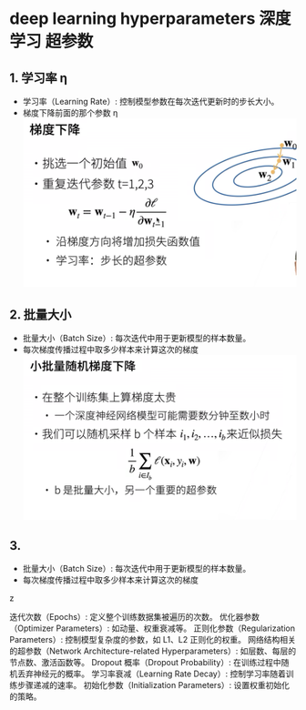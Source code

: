 # deep learning hyperparameters 深度学习 超参数

## 1. 学习率 η
   - 学习率（Learning Rate）: 控制模型参数在每次迭代更新时的步长大小。
   - 梯度下降前面的那个参数 η
![超参数](超参数/学习率.png)

## 2. 批量大小
   - 批量大小（Batch Size）: 每次迭代中用于更新模型的样本数量。
   - 每次梯度传播过程中取多少样本来计算这次的梯度
![超参数](超参数/批量大小.png)


## 3. 
   - 批量大小（Batch Size）: 每次迭代中用于更新模型的样本数量。
   - 每次梯度传播过程中取多少样本来计算这次的梯度

z

迭代次数（Epochs）: 定义整个训练数据集被遍历的次数。
优化器参数（Optimizer Parameters）: 如动量、权重衰减等。
正则化参数（Regularization Parameters）: 控制模型复杂度的参数，如 L1、L2 正则化的权重。
网络结构相关的超参数（Network Architecture-related Hyperparameters）: 如层数、每层的节点数、激活函数等。
Dropout 概率（Dropout Probability）: 在训练过程中随机丢弃神经元的概率。
学习率衰减（Learning Rate Decay）: 控制学习率随着训练步骤递减的速率。
初始化参数（Initialization Parameters）: 设置权重初始化的策略。